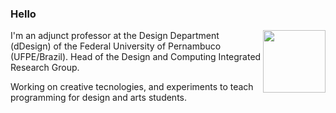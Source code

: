 ### Hello

<img src='https://www.ranoya.com/Assets/Logotipos/corvo-green.svg' width='100' height='100' align='right'>
I'm an adjunct professor at the Design Department (dDesign) of the Federal University of Pernambuco (UFPE/Brazil).
Head of the Design and Computing Integrated Research Group.

Working on creative tecnologies, and experiments to teach programming for design and arts students.

